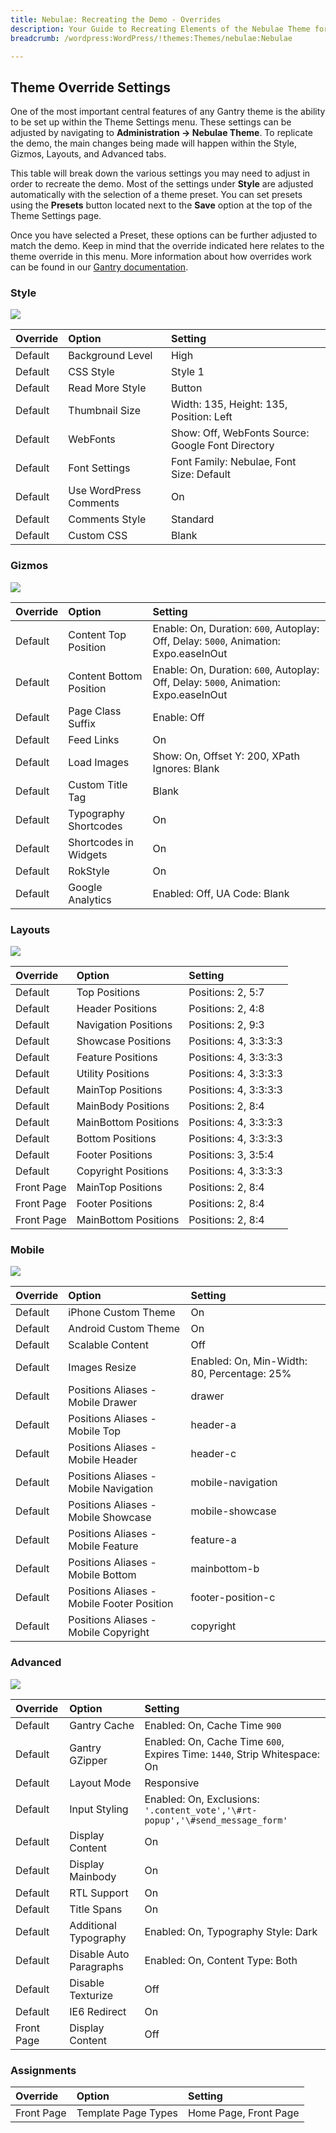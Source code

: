 ```yaml
---
title: Nebulae: Recreating the Demo - Overrides
description: Your Guide to Recreating Elements of the Nebulae Theme for WordPress
breadcrumb: /wordpress:WordPress/!themes:Themes/nebulae:Nebulae

---
```


Theme Override Settings
-----
One of the most important central features of any Gantry theme is the ability to be set up within the Theme Settings menu. These settings can be adjusted by navigating to **Administration -> Nebulae Theme**. To replicate the demo, the main changes being made will happen within the Style, Gizmos, Layouts, and Advanced tabs.

This table will break down the various settings you may need to adjust in order to recreate the demo. Most of the settings under **Style** are adjusted automatically with the selection of a theme preset. You can set presets using the **Presets** button located next to the **Save** option at the top of the Theme Settings page.

Once you have selected a Preset, these options can be further adjusted to match the demo. Keep in mind that the override indicated here relates to the theme override in this menu. More information about how overrides work can be found in our [Gantry documentation][override].

### Style

![][style]

| Override | Option                 | Setting                                           |  
| :------- | :--------------------- | :------------------------------------------------ |  
| Default  | Background Level       | High                                              |  
| Default  | CSS Style              | Style 1                                           |  
| Default  | Read More Style        | Button                                            |  
| Default  | Thumbnail Size         | Width: 135, Height: 135, Position: Left           |  
| Default  | WebFonts               | Show: Off, WebFonts Source: Google Font Directory |  
| Default  | Font Settings          | Font Family: Nebulae, Font Size: Default          |  
| Default  | Use WordPress Comments | On                                                |  
| Default  | Comments Style         | Standard                                          |  
| Default  | Custom CSS             | Blank                                             |  

### Gizmos

![][gizmos]

| Override | Option                  | Setting                                                                              |  
| :------- | :---------------------- | :----------------------------------------------------------------------------------- |  
| Default  | Content Top Position    | Enable: On, Duration: `600`, Autoplay: Off, Delay: `5000`, Animation: Expo.easeInOut |  
| Default  | Content Bottom Position | Enable: On, Duration: `600`, Autoplay: Off, Delay: `5000`, Animation: Expo.easeInOut |  
| Default  | Page Class Suffix       | Enable: Off                                                                          |  
| Default  | Feed Links              | On                                                                                   |  
| Default  | Load Images             | Show: On, Offset Y: 200, XPath Ignores: Blank                                        |  
| Default  | Custom Title Tag        | Blank                                                                                |  
| Default  | Typography Shortcodes   | On                                                                                   |  
| Default  | Shortcodes in Widgets   | On                                                                                   |  
| Default  | RokStyle                | On                                                                                   |  
| Default  | Google Analytics        | Enabled: Off, UA Code: Blank                                                         |  

### Layouts

![][layouts]

| Override   | Option               | Setting               |  
| :--------- | :------------------- | :-------------------- |  
| Default    | Top Positions        | Positions: 2, 5:7     |  
| Default    | Header Positions     | Positions: 2, 4:8     |  
| Default    | Navigation Positions | Positions: 2, 9:3     |  
| Default    | Showcase Positions   | Positions: 4, 3:3:3:3 |  
| Default    | Feature Positions    | Positions: 4, 3:3:3:3 |  
| Default    | Utility Positions    | Positions: 4, 3:3:3:3 |  
| Default    | MainTop Positions    | Positions: 4, 3:3:3:3 |  
| Default    | MainBody Positions   | Positions: 2, 8:4     |  
| Default    | MainBottom Positions | Positions: 4, 3:3:3:3 |  
| Default    | Bottom Positions     | Positions: 4, 3:3:3:3 |  
| Default    | Footer Positions     | Positions: 3, 3:5:4   |  
| Default    | Copyright Positions  | Positions: 4, 3:3:3:3 |  
| Front Page | MainTop Positions    | Positions: 2, 8:4     |  
| Front Page | Footer Positions     | Positions: 2, 8:4     |  
| Front Page | MainBottom Positions | Positions: 2, 8:4     |  


### Mobile

![][mobile]

| Override | Option                                     | Setting                                     |  
| :------- | :----------------------------------------- | :------------------------------------------ |  
| Default  | iPhone Custom Theme                        | On                                          |  
| Default  | Android Custom Theme                       | On                                          |  
| Default  | Scalable Content                           | Off                                         |  
| Default  | Images Resize                              | Enabled: On, Min-Width: 80, Percentage: 25% |  
| Default  | Positions Aliases - Mobile Drawer          | drawer                                      |  
| Default  | Positions Aliases - Mobile Top             | header-a                                    |  
| Default  | Positions Aliases - Mobile Header          | header-c                                    |  
| Default  | Positions Aliases - Mobile Navigation      | mobile-navigation                           |  
| Default  | Positions Aliases - Mobile Showcase        | mobile-showcase                             |  
| Default  | Positions Aliases - Mobile Feature         | feature-a                                   |  
| Default  | Positions Aliases - Mobile Bottom          | mainbottom-b                                |  
| Default  | Positions Aliases - Mobile Footer Position | footer-position-c                           |  
| Default  | Positions Aliases - Mobile Copyright       | copyright                                   |  

### Advanced

![][advanced]

| Override   | Option                  | Setting                                                                       |  
| :--------- | :---------------------- | :---------------------------------------------------------------------------- |  
| Default    | Gantry Cache            | Enabled: On, Cache Time `900`                                                 |  
| Default    | Gantry GZipper          | Enabled: On, Cache Time `600`, Expires Time: `1440`, Strip Whitespace: On     |  
| Default    | Layout Mode             | Responsive                                                                    |  
| Default    | Input Styling           | Enabled: On, Exclusions: `'.content_vote','\#rt-popup','\#send_message_form'` |  
| Default    | Display Content         | On                                                                            |  
| Default    | Display Mainbody        | On                                                                            |  
| Default    | RTL Support             | On                                                                            |  
| Default    | Title Spans             | On                                                                            |  
| Default    | Additional Typography   | Enabled: On, Typography Style: Dark                                           |  
| Default    | Disable Auto Paragraphs | Enabled: On, Content Type: Both                                               |  
| Default    | Disable Texturize       | Off                                                                           |  
| Default    | IE6 Redirect            | On                                                                            |  
| Front Page | Display Content         | Off                                                                           |  


### Assignments

| Override    | Option              | Setting               |
| :---------- | :----------         | :----------           |
| Front Page  | Template Page Types | Home Page, Front Page |

[override]: http://gantry-framework.org/documentation/wordpress/configure/
[advanced]: assets/setadvanced.jpeg
[layouts]: assets/setlayouts.jpeg
[gizmos]: assets/setgizmos.jpeg
[style]: assets/setstyle.jpeg
[mobile]: assets/setmobile.jpeg
